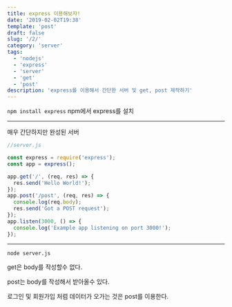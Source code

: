 ```yaml
---
title: express 이용해보자!
date: '2019-02-02T19:38'
template: 'post'
draft: false
slug: '/2/'
category: 'server'
tags:
  - 'nodejs'
  - 'express'
  - 'server'
  - 'get'
  - 'post'
description: 'express를 이용해서 간단한 서버 및 get, post 제작하기'
---
```


`npm install express` npm에서 express를 설치 </br>

---

매우 간단하지만 완성된 서버

```js
//server.js

const express = require('express');
const app = express();

app.get('/', (req, res) => {
  res.send('Hello World!');
});
app.post('/post', (req, res) => {
  console.log(req.body);
  res.send('Got a POST request');
});
app.listen(3000, () => {
  console.log('Example app listening on port 3000!');
});
```

---

`node server.js`

get은 body를 작성할수 없다.

post는 body를 작성해서 받아올수 있다.

로그인 및 회원가입 처럼 데이터가 오가는 것은 post를 이용한다.
